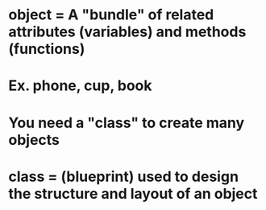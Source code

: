 # object = A "bundle" of related attributes (variables) and methods (functions)
#         Ex. phone, cup, book
#         You need a "class" to create many objects

# class = (blueprint) used to design the structure and layout of an object
